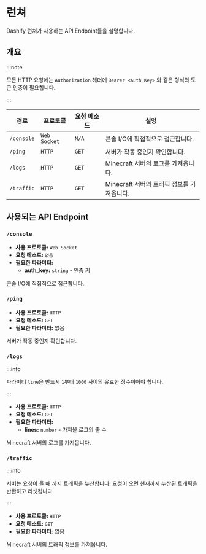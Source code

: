 # 런쳐
Dashify 런쳐가 사용하는 API Endpoint들을 설명합니다.

## 개요
:::note

모든 HTTP 요청에는 `Authorization` 헤더에 `Bearer <Auth Key>` 와 같은 형식의 토큰 인증이 필요합니다.

:::

| 경로 | 프로토콜 | 요청 메소드 | 설명 |
|------------|-|-----|-----|
| `/console` | `Web Socket` | `N/A` | 콘솔 I/O에 직접적으로 접근합니다. |
| `/ping` | `HTTP` | `GET` | 서버가 작동 중인지 확인합니다. |
| `/logs` | `HTTP` | `GET` | Minecraft 서버의 로그를 가져옵니다. |
| `/traffic` | `HTTP` | `GET` | Minecraft 서버의 트래픽 정보를 가져옵니다. |

## 사용되는 API Endpoint
### `/console`
* **사용 프로토콜:** `Web Socket`
* **요청 메소드:** `없음`
* **필요한 파라미터:**
  * **auth_key:** `string` - 인증 키

콘솔 I/O에 직접적으로 접근합니다.

### `/ping`
* **사용 프로토콜:** `HTTP`
* **요청 메소드:** `GET`
* **필요한 파라미터:** 없음

서버가 작동 중인지 확인합니다.

### `/logs`
:::info

파라미터 `line`은 반드시 `1`부터 `1000` 사이의 유효한 정수이어야 합니다.

:::

* **사용 프로토콜:** `HTTP`
* **요청 메소드:** `GET`
* **필요한 파라미터:**
  * **lines:** `number` - 가져올 로그의 줄 수

Minecraft 서버의 로그를 가져옵니다.

### `/traffic`
:::info

서버는 요청이 올 때 까지 트래픽을 누산합니다. 요청이 오면 현재까지 누산된 트래픽을 반환하고 리셋됩니다.

:::

* **사용 프로토콜:** `HTTP`
* **요청 메소드:** `GET`
* **필요한 파라미터:** 없음

Minecraft 서버의 트래픽 정보를 가져옵니다.

